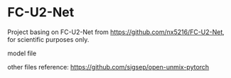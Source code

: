 # FC-U2-Net

Project basing on FC-U2-Net from https://github.com/nx5216/FC-U2-Net, for scientific purposes only.

model file

other files reference:
https://github.com/sigsep/open-unmix-pytorch
